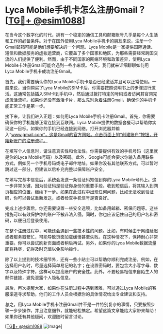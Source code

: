 # Lyca Mobile手机卡怎么注册Gmail？[[TG💪+ @esim1088](https://t.me/s/esim1088)]

在当今这个数字化的时代，拥有一个稳定的通信工具和邮箱账号几乎是每个人生活和工作的必备条件。对于在国外使用Lyca Mobile手机卡的朋友来说，注册一个Gmail邮箱可能是他们想要解决的一个问题。Lyca Mobile是一家提供国际通话、短信和数据服务的虚拟运营商，它覆盖了多个国家和地区，为那些需要经常跨国交流的人们提供了便利。然而，由于不同国家的网络环境和政策差异，使用Lyca Mobile卡注册Gmail可能会遇到一些小麻烦。今天，我们就来详细聊聊如何用Lyca Mobile手机卡成功注册Gmail。

首先，我们需要确认你的Lyca Mobile手机卡是否已经激活并且可以正常使用。一般来说，当你购买了Lyca Mobile的SIM卡后，你需要按照说明书上的步骤进行激活。这通常包括插入SIM卡到手机中，然后通过拨打特定的号码或者访问其官网完成激活流程。如果你还没有激活卡片，那么先别急着注册Gmail，确保你的手机卡能正常工作是第一步。

接下来，让我们进入正题：如何用Lyca Mobile手机卡注册Gmail。首先，你需要确保你的手机能够正常连接到互联网。Lyca Mobile提供的数据套餐可以帮助你实现这一目标。如果你的手机已经连接到网络，打开浏览器并输入“www.gmail.com”，这是Gmail的官方网站。点击页面上的“创建账户”按钮，开始新账户的注册流程。

在填写个人信息时，请注意真实性和合法性。你需要提供有效的手机号码（这里就是你的Lyca Mobile号码）以及密码。此外，Google可能会要求你输入备用联系方式，例如另一个手机号码或电子邮件地址。如果你没有其他联系方式，可以暂时跳过这一部分，但建议以后补充完整以保障账户安全。

在填写完基本信息后，系统会发送一条验证码短信到你的Lyca Mobile号码上。这一步非常关键，因为验证码是验证你身份的重要手段。收到短信后，将其输入到网页相应的位置，继续下一步。如果在此过程中出现任何问题，比如无法收到验证码，你可以尝试重新发送，或者检查手机信号是否良好。

完成上述步骤后，你还需要设置一些安全选项，比如备用邮箱、密保问题等。这些措施可以有效保护你的账户不被非法入侵。同时，你也应该记住自己的用户名和密码，以便日后登录使用。

在整个注册过程中，可能还会遇到一些技术性的问题。比如，有时候由于网络延迟或者服务器繁忙，可能导致页面加载缓慢甚至失败。在这种情况下，保持耐心非常重要。你可以尝试刷新页面或者稍后再试。另外，如果你的Lyca Mobile数据流量即将耗尽，记得及时充值以免影响操作。

除了以上提到的技术细节外，还有一些小贴士可以帮助你顺利完成注册。例如，在选择用户名时，尽量选择简单易记的名字；在设置密码时，要包含大小写字母、数字以及特殊字符，这样可以提高账户的安全性。此外，不要轻易相信来自陌生人的邮件链接，避免泄露个人隐私信息。

最后，再次提醒大家，如果你在注册过程中遇到困难，可以通过Lyca Mobile的客服渠道寻求帮助。他们的工作人员会根据你的具体情况给出专业建议和支持。

总之，用Lyca Mobile手机卡注册Gmail并不是一件特别复杂的事情，只要按照步骤一步步操作，并且注意细节，就能轻松搞定。希望这篇文章能给大家带来帮助！如果你还有其他疑问，欢迎随时留言讨论。

[[TG💪+ @esim1088](https://t.me/s/esim1088) ![Image](https://i.postimg.cc/4NQfJmqS/Snipaste-2025-05-13-00-14-12.png)]